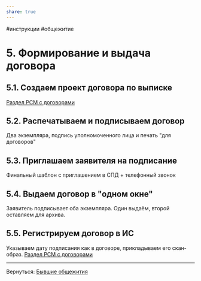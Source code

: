 ```yaml
---
share: true
---
```

#инструкции #общежитие
# 5. Формирование и выдача договора
## 5.1. Создаем проект договора по выписке
[Раздел РСМ с договорами](http://webrsm.mlc.gov:5222/RegistersView/RdnContract)
## 5.2. Распечатываем и подписываем договор
Два экземпляра, подпись уполномоченного лица и печать "для договоров"
## 5.3. Приглашаем заявителя на подписание
Финальный шаблон с приглашением в СПД + телефонный звонок
## 5.4. Выдаем договор в "одном окне"
Заявитель подписывает оба экземпляра. Один выдаём, второй оставляем для архива.
## 5.5. Регистрируем договор в ИС
Указываем дату подписания как в договоре, прикладываем его скан-образ. [Раздел РСМ с договорами](http://webrsm.mlc.gov:5222/RegistersView/RdnContract)

___
Вернуться: [Бывшие общежития](Бывшие%20общежития.md)